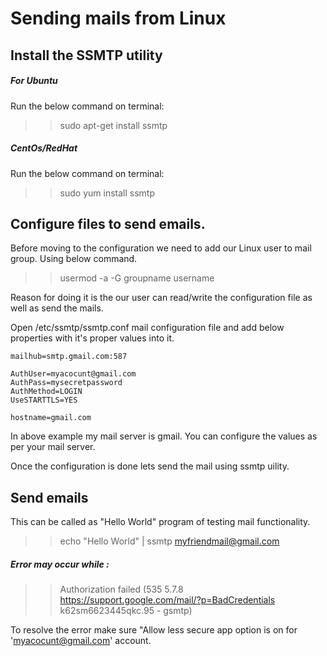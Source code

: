 # Sending mails from Linux


## Install the SSMTP utility

##### For Ubuntu

Run the below command on terminal:


>> sudo apt-get install ssmtp


##### CentOs/RedHat

Run the below command on terminal: 

>> sudo yum install ssmtp


## Configure files to send emails.

Before moving to the configuration we need to add our Linux user to mail group. Using below command.
>> usermod -a -G groupname username

Reason for doing it is the our user can read/write the configuration file as well as send the mails.


Open  /etc/ssmtp/ssmtp.conf mail configuration file and add below properties with it's proper values into it.

```
mailhub=smtp.gmail.com:587

AuthUser=myacocunt@gmail.com
AuthPass=mysecretpassword
AuthMethod=LOGIN
UseSTARTTLS=YES

hostname=gmail.com

```

In above example my mail server is gmail. You can configure the values as per your mail server.

Once the configuration is done lets send the mail using ssmtp uility.


## Send emails

This can be called as "Hello World" program of testing mail functionality. 

>> echo "Hello World" | ssmtp myfriendmail@gmail.com



##### Error may occur while :

 
>> Authorization failed (535 5.7.8 https://support.google.com/mail/?p=BadCredentials k62sm6623445qkc.95 - gsmtp)



To resolve the error make sure "Allow less secure app option is on for 'myacocunt@gmail.com' account.



